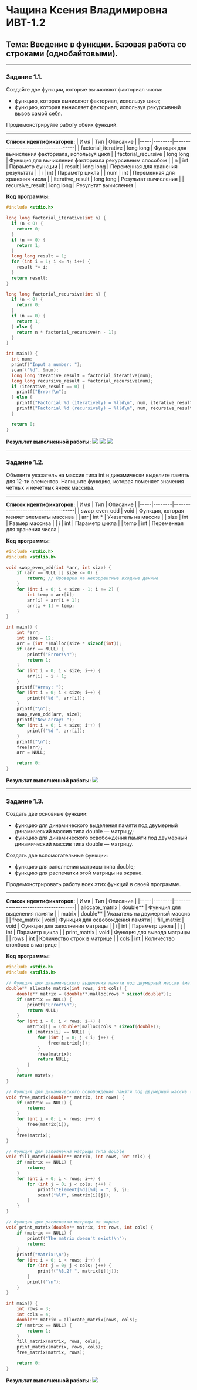 # Чащина Ксения Владимировна ИВТ-1.2

## Тема: Введение в функции. Базовая работа со строками (однобайтовыми).

_ _ _

### **Задание 1.1.**
Создайте две функции, которые вычисляют факториал числа:
- функцию, которая вычисляет факториал, используя цикл;
- функцию, которая вычисляет факториал, используя рекурсивный вызов самой себя.

Продемонстрируйте работу обеих функций.
_ _ _

**Список идентификаторов:**
| Имя | Тип    | Описание                           |
|-----|--------|------------------------------------|
| factorial_iterative   | long long   | Функция для вычисления факториала, используя цикл        |
| factorial_recursive   | long long    | Функция для вычисления факториала рекурсивным способом       |
| n | int  | Параметр функции              |
| result | long long  | Переменная для хранения результата              |
| i | int  | Параметр цикла              |
| num | int  | Переменная для хранения числа              |
| iterative_result | long long  | Результат вычисления              |
| recursive_result | long long  | Результат вычисления              |

**Код программы:**
```c
#include <stdio.h>

long long factorial_iterative(int n) {
  if (n < 0) {
    return 0; 
  }
  if (n == 0) {
    return 1;
  }
  long long result = 1;
  for (int i = 1; i <= n; i++) {
    result *= i;
  }
  return result;
}

long long factorial_recursive(int n) {
  if (n < 0) {
    return 0; 
  }
  if (n == 0) {
    return 1;
  } else {
    return n * factorial_recursive(n - 1);
  }
}

int main() {
  int num;
  printf("Input a number: ");
  scanf("%d", &num);
  long long iterative_result = factorial_iterative(num);
  long long recursive_result = factorial_recursive(num);
  if (iterative_result == 0) {
    printf("Error!\n");
  } else {
    printf("Factorial %d (iteratively) = %lld\n", num, iterative_result);
    printf("Factorial %d (recursively) = %lld\n", num, recursive_result);
  }

  return 0;
}
```

**Результат выполненной работы:**
![](4.1.1.1.png)
![](4.1.1.2.png)
![](4.1.1.3.png)

_ _ _

### **Задание 1.2.**
Объявите указатель на массив типа int и динамически выделите память для 12-ти элементов. Напишите функцию, которая поменяет значения чётных и нечётных ячеек массива.
_ _ _

**Список идентификаторов:**
| Имя | Тип    | Описание                           |
|-----|--------|------------------------------------|
| swap_even_odd   | void   | Функция, которая меняет элементы массива        |
| arr   | int *    | Указатель на массив       |
| size | int  | Размер массива              |
| i | int  | Параметр цикла              |
| temp | int  | Переменная для хранения числа              |

**Код программы:**
```c
#include <stdio.h>
#include <stdlib.h>

void swap_even_odd(int *arr, int size) {
    if (arr == NULL || size <= 0) {
        return; // Проверка на некорректные входные данные
    }
    for (int i = 0; i < size - 1; i += 2) {
        int temp = arr[i];
        arr[i] = arr[i + 1];
        arr[i + 1] = temp;
    }
}

int main() {
    int *arr;
    int size = 12;
    arr = (int *)malloc(size * sizeof(int));
    if (arr == NULL) {
        printf("Error!\n");
        return 1; 
    }
    for (int i = 0; i < size; i++) {
        arr[i] = i + 1;
    }
    printf("Array: ");
    for (int i = 0; i < size; i++) {
        printf("%d ", arr[i]);
    }
    printf("\n");
    swap_even_odd(arr, size);
    printf("New array: ");
    for (int i = 0; i < size; i++) {
        printf("%d ", arr[i]);
    }
    printf("\n");
    free(arr);
    arr = NULL; 

    return 0;
}
```

**Результат выполненной работы:**
![](4.1.2.png)

_ _ _

### **Задание 1.3.**
Создать две основные функции:
- функцию для динамического выделения памяти под двумерный динамический массив типа double — матрицу;
- функцию для динамического освобождения памяти под двумерный динамический массив типа double — матрицу.

Создать две вспомогательные функции:
- функцию для заполнения матрицы типа double;
- функцию для распечатки этой матрицы на экране.

Продемонстрировать работу всех этих функций в своей программе.
_ _ _

**Список идентификаторов:**
| Имя | Тип    | Описание                           |
|-----|--------|------------------------------------|
| allocate_matrix   | double**   | Функция для выделения памяти        |
| matrix   | double**    | Указатель на двумерный массив       |
| free_matrix | void  | Функция для освобождения памяти              |
| fill_matrix | void  | Функция для заполнения матрицы              |
| i | int  | Параметр цикла              |
| j | int  | Параметр цикла              |
| print_matrix | void  | Функция для вывода матрицы              |
| rows | int  | Количество строк в матрице              |
| cols | int  | Количество столбцов в матрице              |

**Код программы:**
```c
#include <stdio.h>
#include <stdlib.h>

// Функция для динамического выделения памяти под двумерный массив (матрицу) типа double
double** allocate_matrix(int rows, int cols) {
    double** matrix = (double**)malloc(rows * sizeof(double*));
    if (matrix == NULL) {
        printf("Error!\n");
        return NULL;
    }
    for (int i = 0; i < rows; i++) {
        matrix[i] = (double*)malloc(cols * sizeof(double));
        if (matrix[i] == NULL) {
            for (int j = 0; j < i; j++) {
                free(matrix[j]);
            }
            free(matrix);
            return NULL;
        }
    }
    return matrix;
}

// Функция для динамического освобождения памяти под двумерный массив (матрицу) типа double
void free_matrix(double** matrix, int rows) {
    if (matrix == NULL) {
        return; 
    }
    for (int i = 0; i < rows; i++) {
        free(matrix[i]);
    }
    free(matrix);
}

// Функция для заполнения матрицы типа double
void fill_matrix(double** matrix, int rows, int cols) {
    if (matrix == NULL) {
        return;
    }
    for (int i = 0; i < rows; i++) {
        for (int j = 0; j < cols; j++) {
            printf("Element[%d][%d] = ", i, j);
            scanf("%lf", &matrix[i][j]); 
        }
    }
}

// Функция для распечатки матрицы на экране
void print_matrix(double** matrix, int rows, int cols) {
    if (matrix == NULL) {
        printf("The matrix doesn't exist!\n");
        return;
    }
    printf("Matrix:\n");
    for (int i = 0; i < rows; i++) {
        for (int j = 0; j < cols; j++) {
            printf("%8.2f ", matrix[i][j]); 
        }
        printf("\n");
    }
}

int main() {
    int rows = 3;
    int cols = 4;
    double** matrix = allocate_matrix(rows, cols);
    if (matrix == NULL) {
        return 1; 
    }
    fill_matrix(matrix, rows, cols);
    print_matrix(matrix, rows, cols);
    free_matrix(matrix, rows);

    return 0;
} 
```

**Результат выполненной работы:**
![](4.1.3.png)

